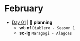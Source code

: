# February

- [Day 01](02-01-2020.md) | :bookmark_tabs: **planning**
  - **wt-nf** `Diablero - Season 1`
  - **sc-ig** `Maragogi - Alagoas`
